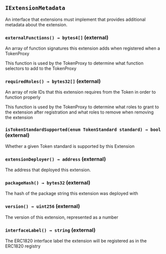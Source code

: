 ## `IExtensionMetadata`



An interface that extensions must implement that provides additional
metadata about the extension.


### `externalFunctions() → bytes4[]` (external)

An array of function signatures this extension adds when
registered when a TokenProxy


This function is used by the TokenProxy to determine what
function selectors to add to the TokenProxy

### `requiredRoles() → bytes32[]` (external)

An array of role IDs that this extension requires from the Token
in order to function properly


This function is used by the TokenProxy to determine what
roles to grant to the extension after registration and what roles to remove
when removing the extension

### `isTokenStandardSupported(enum TokenStandard standard) → bool` (external)

Whether a given Token standard is supported by this Extension




### `extensionDeployer() → address` (external)

The address that deployed this extension.



### `packageHash() → bytes32` (external)

The hash of the package string this extension was deployed with



### `version() → uint256` (external)

The version of this extension, represented as a number



### `interfaceLabel() → string` (external)

The ERC1820 interface label the extension will be registered as in the ERC1820 registry






